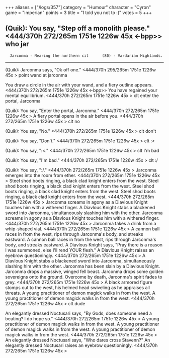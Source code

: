 +++
aliases = ["/logs/357"]
category = "Humour"
character = "Cyron"
game = "Imperian"
points = 3
title = "I told you not to :("
votes = 5
+++

(Quik): You say, "Step off a monolith please."
<444/370h 272/265m 1751e 1226w 45x <-bpp>> who jar
-------------------------------------------------------------------------------
      Jarconma - Nearing the northern cit      (80) - Vardarian Highlands.
-------------------------------------------------------------------------------
(Quik): Jarconma says, "Ok off one."
<444/370h 295/265m 1751e 1226w 45x <ebpp>> point wand at jarconma

You draw a circle in the air with your wand, and a fiery outline appears.
<444/370h 272/265m 1751e 1226w 45x <-bpp>> 
You have regained your mental equilibrium.
<444/370h 272/265m 1751e 1226w 45x <ebpp>> clt enter the portal, Jarconma

(Quik): You say, "Enter the portal, Jarconma."
<444/370h 272/265m 1751e 1226w 45x <ebpp>> 
A fiery portal opens in the air before you.
<444/370h 272/265m 1751e 1226w 45x <ebpp>> clt no

(Quik): You say, "No."
<444/370h 272/265m 1751e 1226w 45x <ebpp>> clt don't

(Quik): You say, "Don't."
<444/370h 272/265m 1751e 1226w 45x <ebpp>> clt :<

(Quik): You say, ":<."
<444/370h 272/265m 1751e 1226w 45x <ebpp>> clt I'm bad

(Quik): You say, "I'm bad."
<444/370h 272/265m 1751e 1226w 45x <ebpp>> clt :/

(Quik): You say, ":/."
<444/370h 272/265m 1751e 1226w 45x <ebpp>> 
Jarconma emerges into the room from ether.
<444/370h 272/265m 1751e 1226w 45x <ebpp>> 
Steel shod boots ringing, a black clad knight enters from the west.
Steel shod boots ringing, a black clad knight enters from the west.
Steel shod boots ringing, a black clad knight enters from the west.
Steel shod boots ringing, a black clad knight enters from the west.
<444/370h 272/265m 1751e 1226w 45x <ebpp>> 
Jarconma screams in agony as a Diavlous Knight touches him with a withered 
finger.
A Diavlous Knight stabs a blackened sword into Jarconma, simultaneously 
slashing him with the other.
Jarconma screams in agony as a Diavlous Knight touches him with a withered 
finger.
<444/370h 272/265m 1751e 1226w 45x <ebpp>> 
Jarconma takes a drink from a whip-shaped vial.
<444/370h 272/265m 1751e 1226w 45x <ebpp>> 
A cannon ball races in from the west, rips through Jarconma's body, and streaks
eastward.
A cannon ball races in from the west, rips through Jarconma's body, and streaks
eastward.
A Diavlous Knight says, "Pray there is a reason I was summoned, else I'll rend 
YOUR flesh."
A Diavlous Knight raises an eyebrow questioningly.
<444/370h 272/265m 1751e 1226w 45x <ebpp>> 
A Diavlous Knight stabs a blackened sword into Jarconma, simultaneously 
slashing him with the other.
Jarconma has been slain by a Diavlous Knight.
Jarconma drops a massive, winged fell beast.
Jarconma drops some golden sovereigns onto the ground.
Overcome by death, Jarconma's spirit fades to grey.
<444/370h 272/265m 1751e 1226w 45x <ebpp>> 
A black armored figure stomps out to the west, his helmed head swiveling as he 
appraises all threats.
A young practitioner of demon magick walks in from the west.
A young practitioner of demon magick walks in from the west.
<444/370h 272/265m 1751e 1226w 45x <ebpp>> clt dude

An elegantly dressed Noctusari says, "By Gods, does someone need a beating? I 
do hope so."
<444/370h 272/265m 1751e 1226w 45x <ebpp>> 
A young practitioner of demon magick walks in from the west.
A young practitioner of demon magick walks in from the west.
A young practitioner of demon magick walks in from the west.
<444/370h 272/265m 1751e 1226w 45x <ebpp>> 
An elegantly dressed Noctusari says, "Who dares cross Stavenn?"
An elegantly dressed Noctusari raises an eyebrow questioningly.
<444/370h 272/265m 1751e 1226w 45x <ebpp>>